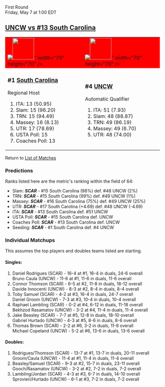 First Round  
Friday, May 7 at 1:00 EDT
## [UNCW vs #13 South Carolina](https://www.ncaa.com/game/5833382) 

<table>  
<tr style="background-color: red !important;"><td><a href="../index.md"><img src="<a href="../index.md"><img src="https://www.ncaa.com/sites/default/files/images/logos/schools/s/south-carolina.70.png" width="70" height="70" /></a>" width="70" height="70" /></a></td><td><a href="../index.md"><img src="<a href="../index.md"><img src="https://www.ncaa.com/sites/default/files/images/logos/schools/u/unc-wilmington.70.png" width="70" height="70" /></a>" width="70" height="70" /></a></td></tr>
<tr><td>  

<h3>#1 <a href="../index.md">South Carolina</a></h3>  

Regional Host  

<ol>  
<li>ITA: 13 (50.95)</li>  
<li>Slam: 15 (96.20)</li>  
<li>TRN: 15 (94.49)</li>  
<li>Massey: 16 (8.13)</li>  
<li>UTR: 17 (78.69)</li>  
<li>USTA Poll: 15</li>  
<li>Coaches Poll: 13</li>  
</ol>  

</td><td>  

<h3>#4 <a href="../index.md">UNCW</a></h3>  

Automatic Qualifier  

<ol>  
<li>ITA: 51 (7.93)</li>  
<li>Slam: 48 (88.87)</li>  
<li>TRN: 49 (86.19)</li>  
<li>Massey: 49 (6.70)</li>  
<li>UTR: 48 (74.00)</li>  
</ol>  

</td></tr></table>  

Return to [List of Matches](../index.md)  

### Predictions  

Ranks listed here are the metric's ranking within the field of 64:  
- Slam: ***SCAR*** - #15 South Carolina (98%) def. #48 UNCW (2%)  
- TRN: ***SCAR*** - #15 South Carolina (99%) def. #49 UNCW (1%)  
- Massey: ***SCAR*** - #16 South Carolina (75%) def. #49 UNCW (25%)  
- UTR: ***SCAR*** - #17 South Carolina (+4.69) def. #48 UNCW (-4.69)  
- ITA: ***SCAR*** - #13 South Carolina def. #51 UNCW  
- USTA Poll: ***SCAR*** - #15 South Carolina def. UNCW  
- Coaches Poll: ***SCAR*** - #13 South Carolina def. UNCW  
- Seeding: ***SCAR*** - #1 South Carolina def. #4 UNCW  

### Individual Matchups  

This assumes the top players and doubles teams listed are starting.  

#### Singles:  
1. Daniel Rodrigues (SCAR) - 16-4 at #1, 16-4 in duals, 24-6 overall  
   Bruno Caula (UNCW) - 11-6 at #1, 11-6 in duals, 11-6 overall
2. Connor Thomson (SCAR) - 6-5 at #2, 11-8 in duals, 18-12 overall  
   Davide Innocenti (UNCW) - 8-3 at #2, 8-4 in duals, 8-4 overall
3. Toby Samuel (SCAR) - 4-2 at #3, 16-4 in duals, 24-7 overall  
   Daniel Groom (UNCW) - 7-3 at #3, 10-4 in duals, 10-4 overall
4. Raphael Lambling (SCAR) - 0-2 at #4, 6-12 in duals, 11-18 overall  
   Bekhzod Rasamatov (UNCW) - 3-2 at #4, 11-4 in duals, 11-4 overall
5. Jake Beasley (SCAR) - 7-7 at #5, 12-8 in duals, 18-10 overall  
   Gabriel Hurtado (UNCW) - 4-3 at #5, 8-6 in duals, 8-6 overall
6. Thomas Brown (SCAR) - 2-2 at #6, 3-2 in duals, 11-6 overall  
   Michael Copeland (UNCW) - 5-2 at #6, 13-6 in duals, 13-6 overall

#### Doubles:  
1. Rodrigues/Thomson (SCAR) - 13-7 at #1, 13-7 in duals, 20-11 overall  
   Groom/Caula (UNCW) - 11-4 at #1, 11-4 in duals, 11-4 overall
2. Beasley/Samuel (SCAR) - 9-3 at #2, 15-7 in duals, 23-11 overall  
   Gooch/Rasamatov (UNCW) - 3-2 at #2, 7-2 in duals, 7-2 overall
3. Lambling/Jordan (SCAR) - 4-3 at #3, 6-7 in duals, 14-10 overall  
   Sprovieri/Hurtado (UNCW) - 6-1 at #3, 7-2 in duals, 7-2 overall